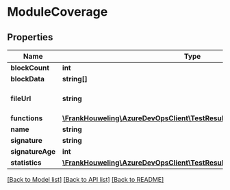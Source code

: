 # ModuleCoverage

## Properties
Name | Type | Description | Notes
------------ | ------------- | ------------- | -------------
**blockCount** | **int** |  | [optional] 
**blockData** | **string[]** |  | [optional] 
**fileUrl** | **string** | Code Coverage File Url | [optional] 
**functions** | [**\FrankHouweling\AzureDevOpsClient\TestResults\Model\FunctionCoverage[]**](FunctionCoverage.md) |  | [optional] 
**name** | **string** |  | [optional] 
**signature** | **string** |  | [optional] 
**signatureAge** | **int** |  | [optional] 
**statistics** | [**\FrankHouweling\AzureDevOpsClient\TestResults\Model\CoverageStatistics**](CoverageStatistics.md) |  | [optional] 

[[Back to Model list]](../README.md#documentation-for-models) [[Back to API list]](../README.md#documentation-for-api-endpoints) [[Back to README]](../README.md)


